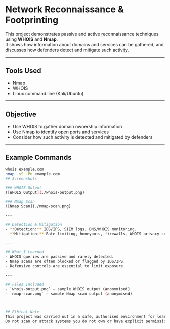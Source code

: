 # Network Reconnaissance & Footprinting

This project demonstrates passive and active reconnaissance techniques using **WHOIS** and **Nmap**.  
It shows how information about domains and services can be gathered, and discusses how defenders detect and mitigate such activity.

---

## Tools Used
- Nmap  
- WHOIS  
- Linux command line (Kali/Ubuntu)  

---

## Objective
- Use WHOIS to gather domain ownership information  
- Use Nmap to identify open ports and services  
- Consider how such activity is detected and mitigated by defenders  

---

## Example Commands

```bash
whois example.com
nmap -sS -Pn example.com
## Screenshots

### WHOIS Output
![WHOIS Output](./whois-output.png)

### Nmap Scan
![Nmap Scan](./nmap-scan.png)

---

## Detection & Mitigation
- **Detection:** IDS/IPS, SIEM logs, DNS/WHOIS monitoring.  
- **Mitigation:** Rate-limiting, honeypots, firewalls, WHOIS privacy services.

---

## What I Learned
- WHOIS queries are passive and rarely detected.  
- Nmap scans are often blocked or flagged by IDS/IPS.  
- Defensive controls are essential to limit exposure.

---

## Files Included
- `whois-output.png` — sample WHOIS output (anonymised)  
- `nmap-scan.png` — sample Nmap scan output (anonymised)

---

## Ethical Note
This project was carried out in a safe, authorised environment for learning purposes only.  
Do not scan or attack systems you do not own or have explicit permission to test.


